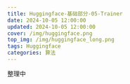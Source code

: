 ```yaml
---
title: Huggingface-基础部分-05-Trainer
date: 2024-10-05 12:00:00
updated: 2024-10-05 12:00:00
cover: /img/huggingface.png
top_img: /img/huggingface_long.png
tags: Huggingface
categories: 算法
---
```


整理中